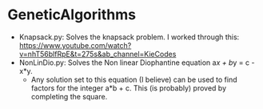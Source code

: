 # GeneticAlgorithms
* Knapsack.py: Solves the knapsack problem. I worked through this: https://www.youtube.com/watch?v=nhT56blfRpE&t=275s&ab_channel=KieCodes  
* NonLinDio.py: Solves the Non linear Diophantine equation a*x + b*y = c - x*y. 
  - Any solution set to this equation (I believe) can be used to find factors for the integer a*b + c. This (is probably) proved by completing the square.
